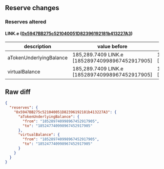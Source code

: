 ## Reserve changes

### Reserves altered

#### LINK.e ([0x5947BB275c521040051D82396192181b413227A3](https://snowtrace.io/address/0x5947BB275c521040051D82396192181b413227A3))

| description | value before | value after |
| --- | --- | --- |
| aTokenUnderlyingBalance | 185,289.7409 LINK.e [185289740998967452917905] | 185,247.7409 LINK.e [185247740998967452917905] |
| virtualBalance | 185,289.7409 LINK.e [185289740998967452917905] | 185,247.7409 LINK.e [185247740998967452917905] |


## Raw diff

```json
{
  "reserves": {
    "0x5947BB275c521040051D82396192181b413227A3": {
      "aTokenUnderlyingBalance": {
        "from": "185289740998967452917905",
        "to": "185247740998967452917905"
      },
      "virtualBalance": {
        "from": "185289740998967452917905",
        "to": "185247740998967452917905"
      }
    }
  }
}
```